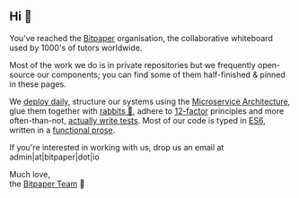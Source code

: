 ## Hi 👋

You've reached the [Bitpaper][bitpaper] organisation, the collaborative whiteboard used by 1000's of tutors worldwide.

Most of the work we do is in private repositories but we frequently open-source our components; 
you can find some of them half-finished & pinned in these pages. 

We [deploy daily][ci], structure our systems using the [Microservice Architecture][microservices], glue them together with [rabbits 🐰][mq], adhere to [12-factor][12-factors] principles and 
more often-than-not, [actually write tests][tdd].  Most of our code is typed in [ES6][es6], written in a [functional prose][func-programming].

If you're interested in working with us, drop us an email at admin|at|bitpaper|dot|io

Much love,  
the [Bitpaper Team][bp-team] 🚀

[bitpaper]: https://bitpaper.io/
[ci]: https://en.wikipedia.org/wiki/Continuous_integration
[microservices]: https://en.wikipedia.org/wiki/Service-oriented_architecture
[mq]: https://www.rabbitmq.com/
[12-factors]: https://12factor.net/
[tdd]: https://en.wikipedia.org/wiki/Test-driven_development#Test-driven_development_cycle
[es6]: https://webreference.com/javascript/es6/
[func-programming]: https://en.wikipedia.org/wiki/Functional_programming
[bp-team]: https://www.linkedin.com/company/bitpaper/people/

